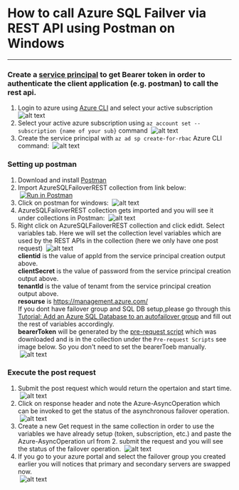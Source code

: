 
# How to call Azure SQL Failver via REST API using Postman on Windows
---
### Create a [service principal](https://docs.microsoft.com/en-us/azure/active-directory/develop/app-objects-and-service-principals#service-principal-object) to get Bearer token in order to authenticate the client application (e.g. postman) to call the rest api. 

1. Login to azure using [Azure CLI](https://docs.microsoft.com/en-us/cli/azure/install-azure-cli) and select your active subscription
&nbsp;![alt text](https://github.com/sinafakhraee/AzureSQL/blob/main/Failover/images/login.PNG)
2. Select your active azure subscription using `az account set --subscription {name of your sub}` command
&nbsp;![alt text](https://github.com/sinafakhraee/AzureSQL/blob/main/Failover/images/subs.PNG)
3. Create the service principal with `az ad sp create-for-rbac` Azure CLI command:
&nbsp;![alt text](https://github.com/sinafakhraee/AzureSQL/blob/main/Failover/images/create_sp.PNG)

### Setting up postman 
1. Download and install <a href="https://www.postman.com/downloads/" target="_blank">Postman</a> 
2. Import AzureSQLFailoverREST collection from link below:\
&nbsp;[![Run in Postman](https://run.pstmn.io/button.svg)](https://app.getpostman.com/run-collection/cf534305e7901550785d)
3. Click on postman for windows:
&nbsp;![alt text](https://github.com/sinafakhraee/AzureSQL/blob/main/Failover/images/postman.PNG)
4. AzureSQLFailoverREST collection gets imported and you will see it under collections in Postman:
&nbsp;![alt text](https://github.com/sinafakhraee/AzureSQL/blob/main/Failover/images/imported.PNG)
5. Right click on AzureSQLFailoverREST collection and click edidt. Select variables tab. Here we will set the collection level variables which are used by the REST APIs in the collection (here we only have one post request)
&nbsp;![alt text](https://github.com/sinafakhraee/AzureSQL/blob/main/Failover/images/vars.PNG)  
**clientid** is the value of appId from the service principal creation output above.\
**clientSecret** is the value of password from the service principal creation output above.\
**tenantId** is the value of tenamt from the service principal creation output above.\
**resourse** is https://management.azure.com/ \
If you dont have failover group and SQL DB setup,please go through this [Tutorial: Add an Azure SQL Database to an autofailover group](https://docs.microsoft.com/en-us/azure/azure-sql/database/failover-group-add-single-database-tutorial?tabs=azure-portal) and fill out the rest of variables accordingly. \
**bearerToken** will be generated by the [pre-request script](https://github.com/sinafakhraee/AzureSQL/blob/main/Failover/js/pre-request-script.js) which was downloaded and is in the collection under the `Pre-request Scripts` see image below. So you don't need to set the bearerToeb manually. \
&nbsp;![alt text](https://github.com/sinafakhraee/AzureSQL/blob/main/Failover/images/script.PNG)
### Execute the post request
1. Submit the post request which would return the opertaion and start time.
&nbsp;![alt text](https://github.com/sinafakhraee/AzureSQL/blob/main/Failover/images/post-request.PNG)
2. Click on response header and note the Azure-AsyncOperation which can be invoked to get the status of the asynchronous failover operation. 
&nbsp;![alt text](https://github.com/sinafakhraee/AzureSQL/blob/main/Failover/images/async.PNG)
3. Create a new Get request in the same collection in order to use the variables we have already setup (token, subscription, etc.) and paste the Azure-AsyncOperation url from 2. submit the request and you will see the status of the failover operation. 
&nbsp;![alt text](https://github.com/sinafakhraee/AzureSQL/blob/main/Failover/images/asyn-response.PNG)
4. If you go to your azure portal and select the failover group you created earlier you will notices that primary and secondary servers are swapped now.   
&nbsp;![alt text](https://github.com/sinafakhraee/AzureSQL/blob/main/Failover/images/servers-swapped.PNG)



